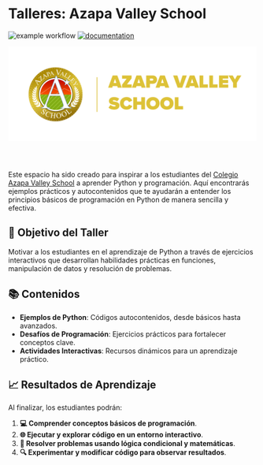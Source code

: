# Talleres: Azapa Valley School


![example workflow](https://github.com/fralfaro/DMAT-SJ-Olimpiadas/actions/workflows/documentation.yml/badge.svg)
[![documentation](https://img.shields.io/badge/📖-docs-brightgreen)](https://seth-nut.github.io/ws-arica_valley-2024/)


<header>
<img src="./images/logo_colegio.png" alt="DMAT" />
</header>


Este espacio ha sido creado para inspirar a los estudiantes del [Colegio Azapa Valley School](https://azapavalley.cl/) a aprender Python y programación. Aquí encontrarás ejemplos prácticos y autocontenidos que te ayudarán a entender los principios básicos de programación en Python de manera sencilla y efectiva.


## 🎯 Objetivo del Taller

Motivar a los estudiantes en el aprendizaje de Python a través de ejercicios interactivos que desarrollan habilidades prácticas en funciones, manipulación de datos y resolución de problemas.

## 📚 Contenidos

- **Ejemplos de Python**: Códigos autocontenidos, desde básicos hasta avanzados.
- **Desafíos de Programación**: Ejercicios prácticos para fortalecer conceptos clave.
- **Actividades Interactivas**: Recursos dinámicos para un aprendizaje práctico.

## 📈 Resultados de Aprendizaje

Al finalizar, los estudiantes podrán:

1. **💻 Comprender conceptos básicos de programación**.
2. **🌐 Ejecutar y explorar código en un entorno interactivo**.
3. **🧩 Resolver problemas usando lógica condicional y matemáticas**.
4. **🔍 Experimentar y modificar código para observar resultados**.

